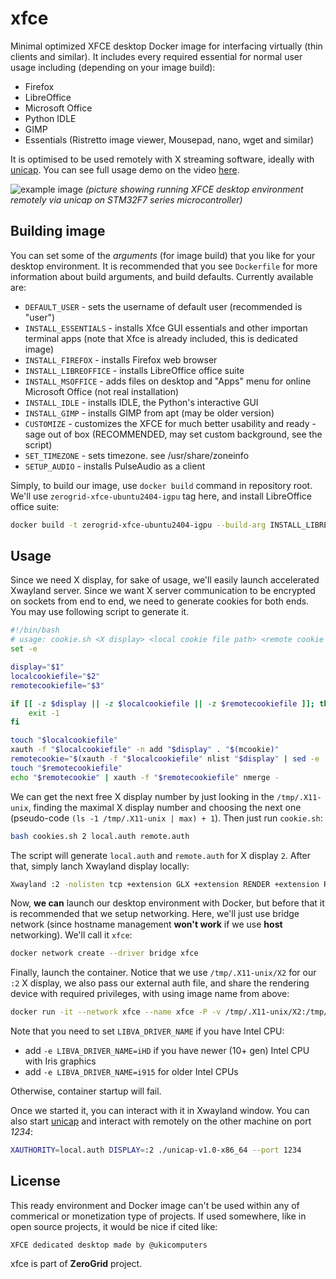 # xfce
Minimal optimized XFCE desktop Docker image for interfacing virtually (thin clients and similar). It includes every required essential for normal user usage including (depending on your image build):
- Firefox
- LibreOffice
- Microsoft Office
- Python IDLE
- GIMP
- Essentials (Ristretto image viewer, Mousepad, nano, wget and similar)

It is optimised to be used remotely with X streaming software, ideally with [unicap](https://github.com/ukicomputers/unicap). You can see full usage demo on the video [here]().

![example image](https://hc-cdn.hel1.your-objectstorage.com/s/v3/d725c9457ad23e763a93158973bf6ae328b68484_img_20250728_162801.jpg)
*(picture showing running XFCE desktop environment remotely via unicap on STM32F7 series microcontroller)*

## Building image
You can set some of the *arguments* (for image build) that you like for your desktop environment. It is recommended that you see `Dockerfile` for more information about build arguments, and build defaults. Currently available are:
- `DEFAULT_USER` - sets the username of default user (recommended is "user")
- `INSTALL_ESSENTIALS` - installs Xfce GUI essentials and other importan terminal apps (note that Xfce is already included, this is dedicated image)
- `INSTALL_FIREFOX` - installs Firefox web browser
- `INSTALL_LIBREOFFICE` - installs LibreOffice office suite
- `INSTALL_MSOFFICE` - adds files on desktop and "Apps" menu for online Microsoft Office (not real installation)
- `INSTALL_IDLE` - installs IDLE, the Python's interactive GUI
- `INSTALL_GIMP` - installs GIMP from apt (may be older version)
- `CUSTOMIZE` - customizes the XFCE for much better usability and ready -sage out of box (RECOMMENDED, may set custom background, see the script)
- `SET_TIMEZONE` - sets timezone. see /usr/share/zoneinfo
- `SETUP_AUDIO` - installs PulseAudio as a client

Simply, to build our image, use `docker build` command in repository root. We'll use `zerogrid-xfce-ubuntu2404-igpu` tag here, and install LibreOffice office suite: 
```bash
docker build -t zerogrid-xfce-ubuntu2404-igpu --build-arg INSTALL_LIBREOFFICE=1 .
```

## Usage
Since we need X display, for sake of usage, we'll easily launch accelerated Xwayland server. Since we want X server communication to be encrypted on sockets from end to end, we need to generate cookies for both ends. You may use following script to generate it.
```bash
#!/bin/bash
# usage: cookie.sh <X display> <local cookie file path> <remote cookie file path>
set -e

display="$1"
localcookiefile="$2"
remotecookiefile="$3"

if [[ -z $display || -z $localcookiefile || -z $remotecookiefile ]]; then
    exit -1
fi

touch "$localcookiefile"
xauth -f "$localcookiefile" -n add "$display" . "$(mcookie)"
remotecookie="$(xauth -f "$localcookiefile" nlist "$display" | sed -e 's/^..../ffff/')"
touch "$remotecookiefile"
echo "$remotecookie" | xauth -f "$remotecookiefile" nmerge -
```
We can get the next free X display number by just looking in the `/tmp/.X11-unix`, finding the maximal X display number and choosing the next one (pseudo-code `(ls -1 /tmp/.X11-unix | max) + 1`). Then just run `cookie.sh`:
```bash
bash cookies.sh 2 local.auth remote.auth
```
The script will generate `local.auth` and `remote.auth` for X display `2`. After that, simply lanch Xwayland display locally:
```bash
Xwayland :2 -nolisten tcp +extension GLX +extension RENDER +extension RANDR -force-xrandr-emulation -auth local.auth
```
Now, **we can** launch our desktop environment with Docker, but before that it is recommended that we setup networking. Here, we'll just use bridge network (since hostname management **won't work** if we use **host** networking). We'll call it `xfce`:
```bash
docker network create --driver bridge xfce
```
Finally, launch the container. Notice that we use `/tmp/.X11-unix/X2` for our `:2` X display, we also pass our external auth file, and share the rendering device with required privileges, with using image name from above:
```bash
docker run -it --network xfce --name xfce -P -v /tmp/.X11-unix/X2:/tmp/.X11-unix/X2:ro -e DISPLAY=:2 -v "$(pwd)/remote.auth":/home/user/.Xauthority:rw --device /dev/dri/renderD128:/dev/dri/renderD128 --group-add $(getent group render | cut -d: -f3) zerogrid-xfce-ubuntu2404-igpu
```
Note that you need to set `LIBVA_DRIVER_NAME` if you have Intel CPU:
- add `-e LIBVA_DRIVER_NAME=iHD` if you have newer (10+ gen) Intel CPU with Iris graphics
- add `-e LIBVA_DRIVER_NAME=i915` for older Intel CPUs

Otherwise, container startup will fail.

Once we started it, you can interact with it in Xwayland window. You can also start [unicap](https://github.com/ukicomputers/unicap) and interact with remotely on the other machine on port *1234*:
```bash
XAUTHORITY=local.auth DISPLAY=:2 ./unicap-v1.0-x86_64 --port 1234
```

## License
This ready environment and Docker image can't be used within any of commerical or monetization type of projects. If used somewhere, like in open source projects, it would be nice if cited like:
```
XFCE dedicated desktop made by @ukicomputers
```

xfce is part of **ZeroGrid** project.
